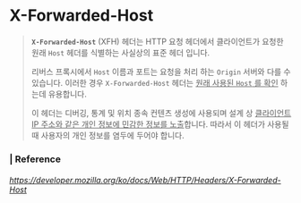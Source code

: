 # X-Forwarded-Host

> **`X-Forwarded-Host`** (XFH) 헤더는 HTTP 요청 헤더에서 클라이언트가 요청한 원래 `Host` 헤더를 식별하는 사실상의 표준 헤더 입니다. 
>
> 리버스 프록시에서 `Host` 이름과 포트는 요청을 처리 하는 `Origin` 서버와 다를 수 있습니다. 이러한 경우 `X-Forwarded-Host` 헤더는 <u>원래 사용된 `Host` 를 확인</u> 하는데 유용합니다. 
>
> 이 헤더는 디버깅, 통계 및 위치 종속 컨텐츠 생성에 사용되며 설계 상 <u>클라이언트 IP 주소와 같은 개인 정보에 민감한 정보를 노출</u>합니다. 따라서 이 헤더가 사용될 때 사용자의 개인 정보를 염두에 두어야 합니다. 





### | Reference

###### https://developer.mozilla.org/ko/docs/Web/HTTP/Headers/X-Forwarded-Host